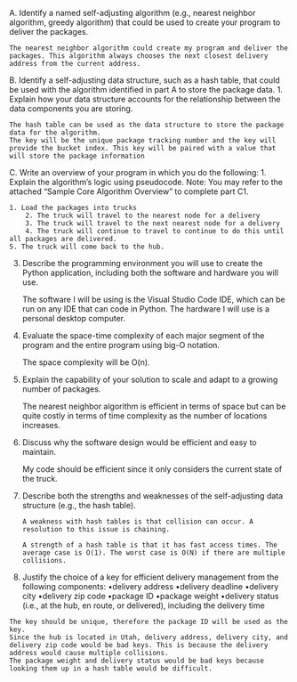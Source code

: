A.  Identify a named self-adjusting algorithm (e.g., nearest neighbor algorithm, greedy algorithm) that could be used to create your program to deliver the packages.

	The nearest neighbor algorithm could create my program and deliver the packages. This algorithm always chooses the next closest delivery address from the current address.

B.  Identify a self-adjusting data structure, such as a hash table, that could be used with the algorithm identified in part A to store the package data.
	1.  Explain how your data structure accounts for the relationship between the data components you are storing.
	
	The hash table can be used as the data structure to store the package data for the algorithm. 
	The key will be the unique package tracking number and the key will provide the bucket index. This key will be paired with a value that will store the package information

C.  Write an overview of your program in which you do the following:
	1.  Explain the algorithm’s logic using pseudocode.
	Note: You may refer to the attached “Sample Core Algorithm Overview” to complete part C1.
 
	1. Load the packages into trucks
    	2. The truck will travel to the nearest node for a delivery
    	3. The truck will travel to the next nearest node for a delivery
    	4. The truck will continue to travel to continue to do this until all packages are delivered.
  	5. The truck will come back to the hub. 	

3.  Describe the programming environment you will use to create the Python application, including both the software and hardware you will use.

  	The software I will be using is the Visual Studio Code IDE, which can be run on any IDE that can code in Python.
	The hardware I will use is a personal desktop computer.

4.  Evaluate the space-time complexity of each major segment of the program and the entire program using big-O notation.

 	The space complexity will be O(n).

6.  Explain the capability of your solution to scale and adapt to a growing number of packages.

	The nearest neighbor algorithm is efficient in terms of space but can be quite costly in terms of time complexity as the number of locations increases.

7.  Discuss why the software design would be efficient and easy to maintain.

	My code should be efficient since it only considers the current state of the truck. 
    
9.  Describe both the strengths and weaknesses of the self-adjusting data structure (e.g., the hash table).

    	A weakness with hash tables is that collision can occur. A resolution to this issue is chaining. 

    	A strength of a hash table is that it has fast access times. The average case is O(1). The worst case is O(N) if there are multiple collisions. 
    
11.  Justify the choice of a key for efficient delivery management from the following components:
	•delivery address
	•delivery deadline
	•delivery city
	•delivery zip code
	•package ID
	•package weight
	•delivery status (i.e., at the hub, en route, or delivered), including the delivery time

 	The key should be unique, therefore the package ID will be used as the key. 
  	Since the hub is located in Utah, delivery address, delivery city, and delivery zip code would be bad keys. This is because the delivery address would cause multiple collisions.
   	The package weight and delivery status would be bad keys because looking them up in a hash table would be difficult. 


